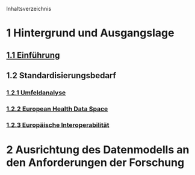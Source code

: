 Inhaltsverzeichnis
# 1 Hintergrund und Ausgangslage
## [1.1 Einführung](/report_stage_1/1.1_Einfuehrung.md)
## 1.2 Standardisierungsbedarf
### [1.2.1 Umfeldanalyse](/report_stage_1/1_Hintergrund_Ausgangslage/1.2_Standardisierungsbedarf/1.2.1_Umfeldanalyse.md)
### [1.2.2 European Health Data Space](/report_stage_1/1_Hintergrund_Ausgangslage/1.2_Standardisierungsbedarf/1.2.2_European_Health_Data_Space.md)
### [1.2.3 Europäische Interoperabilität](/report_stage_1/1_Hintergrund_Ausgangslage/1.2_Standardisierungsbedarf/1.2.3_Europaeische_Interoperabilitaet.md)

# 2 Ausrichtung des Datenmodells an den Anforderungen der Forschung
